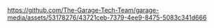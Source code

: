 

https://github.com/The-Garage-Tech-Team/garage-media/assets/53178276/43721ceb-7379-4ee9-8475-5083c341d666

